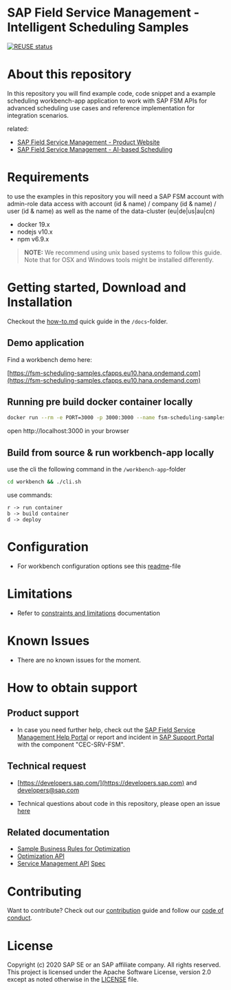 # SAP Field Service Management - Intelligent Scheduling Samples

[![REUSE status](https://api.reuse.software/badge/github.com/SAP-samples/fsm-scheduling-samples)](https://api.reuse.software/info/github.com/SAP-samples/fsm-scheduling-samples)

# About this repository

In this repository you will find example code, code snippet and a example scheduling workbench-app application to work with SAP FSM APIs for advanced scheduling use cases and reference implementation for integration scenarios.

related: 
- [SAP Field Service Management - Product Website](https://www.sap.com/germany/products/field-service-management.html)
- [SAP Field Service Management - AI-based Scheduling](https://help.sap.com/viewer/fsm_ai/Cloud/en-US/ai-based-scheduling-overview.html)
# Requirements

to use the examples in this repository you will need a SAP FSM account with admin-role data access with account (id & name) / company (id & name)  / user (id & name) as well as the name of the data-cluster (eu|de|us|au|cn)

- docker 19.x
- nodejs v10.x
- npm v6.9.x

>**NOTE:** We recommend using unix based systems to follow this guide. Note that for OSX and Windows tools might be installed differently.

# Getting started, Download and Installation

Checkout the [how-to.md](./docs/how-to.md) quick guide in the `/docs`-folder.

## Demo application 

Find a workbench demo here:

[https://fsm-scheduling-samples.cfapps.eu10.hana.ondemand.com](https://fsm-scheduling-samples.cfapps.eu10.hana.ondemand.com)


## Running pre build docker container locally
```bash
docker run --rm -e PORT=3000 -p 3000:3000 --name fsm-scheduling-samples gausim/fsm-scheduling-samples:latest
```
open http://localhost:3000 in your browser

## Build from source & run workbench-app locally
use the cli the following command in the `/workbench-app`-folder
```bash
cd workbench && ./cli.sh 
```
use commands:
```
r -> run container
b -> build container
d -> deploy
```

# Configuration
- For workbench configuration options see this [readme](./workbench/README.md)-file

# Limitations
- Refer to [constraints and limitations](https://help.sap.com/viewer/fsm_ai/Cloud/en-US/constraints-limitations.html) documentation

# Known Issues
- There are no known issues for the moment.

# How to obtain support

## Product support
- In case you need further help, check out the [SAP Field Service Management Help Portal](https://help.sap.com/viewer/product/SAP_FIELD_SERVICE_MANAGEMENT/Cloud/en-US) or report and incident in [SAP Support Portal](https://support.sap.com) with the component "CEC-SRV-FSM".

## Technical request 
- [https://developers.sap.com/](https://developers.sap.com) and developers@sap.com

- Technical questions about code in this repository, please open an issue [here](https://github.com/SAP-samples/fsm-scheduling-samples/issues/new)

## Related documentation 

- [Sample Business Rules for Optimization](https://help.sap.com/viewer/fsm_ai/Cloud/en-US/optimization-business-rules.htm)
- [Optimization API](https://eu.coresystems.net/optimization/api/v1/swagger-ui/#/)
- [Service Management API](https://help.sap.com/viewer/fsm_service_api/Cloud/en-US/service-api-overview.html) [Spec](https://app.swaggerhub.com/apis/coresystemsFSM/ServiceManagementAPI) 


# Contributing

Want to contribute? Check out our [contribution](./CONTRIBUTING.md) guide and follow our [code of conduct](./CODE_OF_CONDUCT).

# License
Copyright (c) 2020 SAP SE or an SAP affiliate company. All rights reserved. This project is licensed under the Apache Software License, version 2.0 except as noted otherwise in the [LICENSE](./LICENSE) file.
